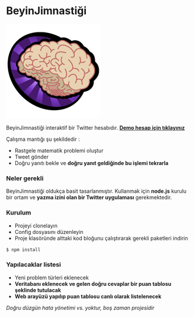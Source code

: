 # BeyinJimnastiği
[![BeyinJimnastiği](twitter_avatar.png)](https://twitter.com/beyinjim)

BeyinJimnastiği interaktif bir Twitter hesabıdır. [**Demo hesap için tıklayınız**](https://twitter.com/beyinjim)


Çalışma mantığı şu şekildedir : 
  - Rastgele matematik problemi oluştur
  - Tweet gönder
  - Doğru yanıtı bekle ve **doğru yanıt geldiğinde bu işlemi tekrarla**
  
### Neler gerekli

BeyinJimnastiği oldukça basit tasarlanmıştır. Kullanmak için **node.js** kurulu bir  ortam ve **yazma izini olan bir Twitter uygulaması** gerekmektedir.

### Kurulum

 - Projeyi clonelayın
 - Config dosyasını düzenleyin
 - Proje klasöründe alttaki kod bloğunu çalıştırarak gerekli paketleri indirin


```sh
$ npm install
```

### Yapılacaklar listesi

 - Yeni problem türleri eklenecek
 - **Veritabanı eklenecek ve gelen doğru cevaplar bir puan tablosu şeklinde tutulacak**
 - **Web arayüzü yapılıp puan tablosu canlı olarak listelenecek**





*Doğru düzgün hata yönetimi vs. yoktur, boş zaman projesidir*

[Twit]:https://github.com/ttezel/twit